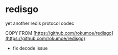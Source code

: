 # redisgo

yet another redis protocol codec

COPY FROM [https://github.com/rokumoe/redisgo](https://github.com/rokumoe/redisgo)

* fix decode issue